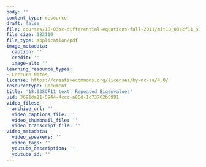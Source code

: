 ```yaml
---
body: ''
content_type: resource
draft: false
file: courses/18-03sc-differential-equations-fall-2011/mit18_03scf11_s33_8text.pdf
file_size: 182119
file_type: application/pdf
image_metadata:
  caption: ''
  credit: ''
  image-alt: ''
learning_resource_types:
- Lecture Notes
license: https://creativecommons.org/licenses/by-nc-sa/4.0/
resourcetype: Document
title: '18.03SCF11 text: Repeated Eigenvalues'
uid: 3691da21-5944-4ccc-a85d-1c73702b5991
video_files:
  archive_url: ''
  video_captions_file: ''
  video_thumbnail_file: ''
  video_transcript_file: ''
video_metadata:
  video_speakers: ''
  video_tags: ''
  youtube_description: ''
  youtube_id: ''
---
```

